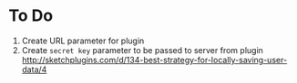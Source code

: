 # To Do

1. Create URL parameter for plugin
2. Create `secret key` parameter to be passed to server from plugin
http://sketchplugins.com/d/134-best-strategy-for-locally-saving-user-data/4